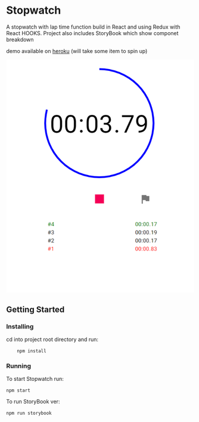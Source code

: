 # Stopwatch

A stopwatch with lap time function build in React and using Redux with React HOOKS.
Project also includes StoryBook which show componet breakdown

demo available on [heroku](https://examples-apps.herokuapp.com/) (will take some item to spin up)

![preview](preview.PNG)

## Getting Started

### Installing

cd into project root directory and run:

```
    npm install
```

### Running

To start Stopwatch run:

```
npm start
```

To run StoryBook ver:

```
npm run storybook
```
